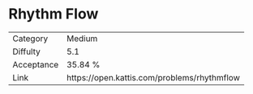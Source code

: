 # Rhythm Flow

<table>
    <tr>
        <td>Category</td>
        <td>Medium</td>
    </tr>
    <tr>
        <td>Diffulty</td>
        <td>5.1</td>
    </tr>
    <tr>
        <td>Acceptance</td>
        <td>35.84 %</td>
    </tr>
    <tr>
        <td>Link</td>
        <td>https://open.kattis.com/problems/rhythmflow</td>
    </tr>
</table>